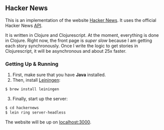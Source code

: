 ## Hacker News

This is an implementation of the website [Hacker News](http://news.ycombinator.com). It uses the official Hacker News [API](https://github.com/HackerNews/API).

It is written in Clojure and Clojurescript. At the moment, everything is done in Clojure. Right now, the front page is _super slow_ because I am getting each story synchronously. Once I write the logic to get stories in Clojurescript, it will be asynchronous and about 25x faster.

### Getting Up & Running

1. First, make sure that you have **Java** installed.
2. Then, install [Leiningen](https://github.com/technomancy/leiningen):
```bash
$ brew install leiningen
```
3. Finally, start up the server:
``` bash
$ cd hackernews
$ lein ring server-headless
```

The website will be up on [localhost:3000](http://localhost:3000).
